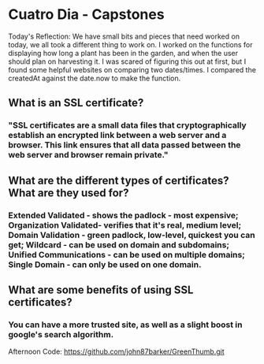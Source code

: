 # Cuatro Dia - Capstones

Today's Reflection:  We have small bits and pieces that need worked on today, we all took a different thing to work on.  I worked on the functions for displaying how long a plant has been in the garden, and when the user should plan on harvesting it.  I was scared of figuring this out at first, but I found some helpful websites on comparing two dates/times.  I compared the createdAt against the date.now to make the function.  

## What is an SSL certificate?

### "SSL certificates are a small data files that cryptographically establish an encrypted link between a web server and a browser. This link ensures that all data passed between the web server and browser remain private."

## What are the different types of certificates? What are they used for?

### Extended Validated - shows the padlock - most expensive; Organization Validated- verifies that it's real, medium level; Domain Validation - green padlock, low-level, quickest you can get; Wildcard - can be used on domain and subdomains; Unified Communications - can be used on multiple domains; Single Domain - can only be used on one domain.

## What are some benefits of using SSL certificates?

### You can have a more trusted site, as well as a slight boost in google's search algorithm.

Afternoon Code:  https://github.com/john87barker/GreenThumb.git